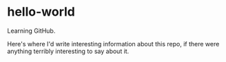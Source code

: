 # hello-world
Learning GitHub.

Here's where I'd write interesting information about this repo, if there were anything terribly interesting to say about it.
